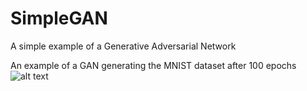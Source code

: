 # SimpleGAN
A simple example of a Generative Adversarial Network

An example of a GAN generating the MNIST dataset after 100 epochs
![alt text](https://github.com/charlieproodle/SimpleGAN/blob/master/MNIST_GAN/images/generated_plot_e090.png)

